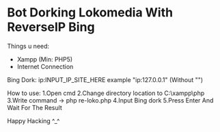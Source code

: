 # Bot Dorking Lokomedia With ReverseIP Bing
Things u need:
- Xampp (Min: PHP5)
- Internet Connection

Bing Dork:
ip:INPUT_IP_SITE_HERE
  example "ip:127.0.0.1" (Without "")

How to use:
1.Open cmd
2.Change directory location to C:\xampp\php
3.Write command -> php re-loko.php
4.Input Bing dork
5.Press Enter And Wait For The Result

Happy Hacking ^_^
